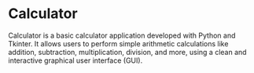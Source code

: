 # Calculator
Calculator is a basic calculator application developed with Python and Tkinter. It allows users to perform simple arithmetic calculations like addition, subtraction, multiplication, division, and more, using a clean and interactive graphical user interface (GUI).
